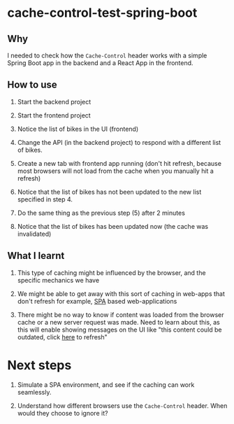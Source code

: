 # cache-control-test-spring-boot

## Why 

I needed to check how the `Cache-Control` header works with a simple Spring Boot app in the backend and a React App in the frontend. 

## How to use 

1. Start the backend project 

2. Start the frontend project 

3. Notice the list of bikes in the UI (frontend) 

4. Change the API (in the backend project) to respond with a different list of bikes. 

5. Create a new tab with frontend app running (don't hit refresh, because most browsers will not load from the cache when you manually hit a refresh)

6. Notice that the list of bikes has not been updated to the new list specified in step 4.

7. Do the same thing as the previous step (5) after 2 minutes

8. Notice that the list of bikes has been updated now (the cache was invalidated)

## What I learnt 

1. This type of caching might be influenced by the browser, and the specific mechanics we have 

2. We might be able to get away with this sort of caching in web-apps that don't refresh for example, [SPA](https://en.wikipedia.org/wiki/Single-page_application) based web-applications

3. There might be no way to know if content was loaded from the browser cache or a new server request was made. Need to learn about this, as this will enable showing messages on the UI like "this content could be outdated, click [here]() to refresh" 

# Next steps 

1. Simulate a SPA environment, and see if the caching can work seamlessly. 

2. Understand how different browsers use the `Cache-Control` header. When would they choose to ignore it?

